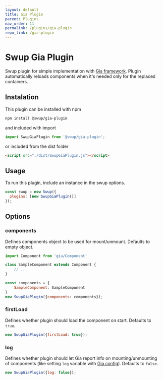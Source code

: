 ```yaml
---
layout: default
title: Gia Plugin
parent: Plugins
nav_order: 11
permalink: /plugins/gia-plugin
repo_link: /gia-plugin
---
```


# Swup Gia Plugin
Swup plugin for simple implementation with [Gia framework](https://github.com/giantcz/gia). 
Plugin automatically reloads components when it's needed only for the replaced containers. 

## Instalation

This plugin can be installed with npm

```bash
npm install @swup/gia-plugin
```

and included with import

```javascript
import SwupGiaPlugin from '@swup/gia-plugin';
```

or included from the dist folder

```html
<script src="./dist/SwupGiaPlugin.js"></script>
```

## Usage

To run this plugin, include an instance in the swup options.

```javascript
const swup = new Swup({
  plugins: [new SwupGiaPlugin()]
});
```


## Options

### components
Defines components object to be used for mount/unmount. Defaults to empty object.

```javascript
import Component from 'gia/Component'

class SampleComponent extends Component {
    // ...
}

const components = {
    SampleComponent: SampleComponent
}
new SwupGiaPlugin({components: components});
```

### firstLoad
Defines whether plugin should load the component on start. Defaults to `true`.

```javascript
new SwupGiaPlugin({firstLoad: true});
```

### log
Defines whether plugin should let Gia report info on mounting/unmounting of components (like setting `log` variable with [Gia config](https://github.com/giantcz/gia#config)).
Defaults to `false`.

```javascript
new SwupGiaPlugin({log: false});
```

